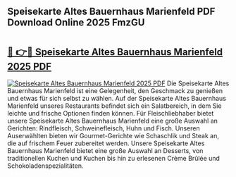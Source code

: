 ## Speisekarte Altes Bauernhaus Marienfeld PDF Download Online 2025 FmzGU

# <h2><a href="http://gc8s8ad.nevu.top/?p=Speisekarte+Altes+Bauernhaus+Marienfeld">🔗 👉🔴 Speisekarte Altes Bauernhaus Marienfeld 2025 PDF</a></h2>

[![Speisekarte Altes Bauernhaus Marienfeld 2025 PDF](https://i.imgur.com/dBaPXMq.png)](http://gc8s8ad.nevu.top/?p=Speisekarte+Altes+Bauernhaus+Marienfeld)
Die Speisekarte Altes Bauernhaus Marienfeld ist eine Gelegenheit, den Geschmack zu genießen und etwas für sich selbst zu wählen. Auf der Speisekarte Altes Bauernhaus Marienfeld unseres Restaurants befindet sich ein Salatbereich, in dem Sie leichte und frische Optionen finden können. Für Fleischliebhaber bietet unsere Speisekarte Altes Bauernhaus Marienfeld eine große Auswahl an Gerichten: Rindfleisch, Schweinefleisch, Huhn und Fisch. Unseren Auserwählten bieten wir Gourmet-Gerichte wie Schaschlik und Steak an, die auf frischem Feuer zubereitet werden. Unsere Speisekarte Altes Bauernhaus Marienfeld bietet eine große Auswahl an Desserts, von traditionellen Kuchen und Kuchen bis hin zu erlesenen Crème Brûlée und Schokoladenspezialitäten.
